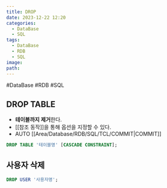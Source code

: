```yaml
---
title: DROP
date: 2023-12-22 12:20
categories:
  - DataBase
  - SQL
tags:
  - DataBase
  - RDB
  - SQL
image: 
path:
---
```

#DataBase #RDB #SQL 

## DROP TABLE

- **테이블까지 제거**한다.
- [[참조 동작]]을 통해 옵션을 지정할 수 있다.
- AUTO [[Area/Database/RDB/SQL/TCL/COMMIT|COMMIT]]

```sql
DROP TABLE '테이블명' [CASCADE CONSTRAINT];
```

## 사용자 삭제
```sql
DROP USER '사용자명';
```